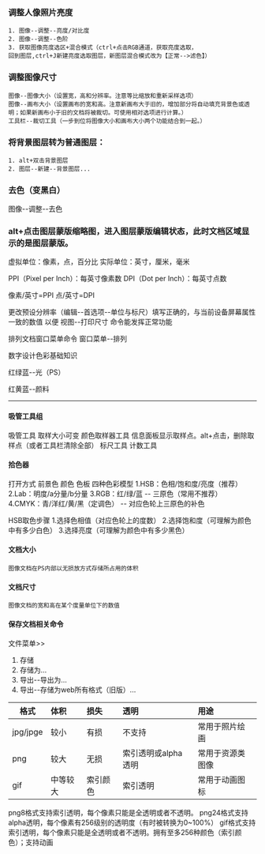  ### 调整人像照片亮度

	1. 图像--调整--亮度/对比度
	2. 图像--调整--色阶
	3. 获取图像亮度选区+混合模式（ctrl+点击RGB通道，获取亮度选取，
	回到图层,ctrl+J新建亮度选取图层，新图层混合模式改为【正常-->滤色】）

 ### 调整图像尺寸
	图像--图像大小（设置宽，高和分辨率。注意等比缩放和重新采样选项）
	图像--画布大小（设置画布的宽和高。注意新画布大于旧的，增加部分将自动填充背景色或透明；如果新画布小于旧的文档将被裁切。可使用相对选项进行计算。）
	工具栏--裁切工具（一步到位将图像大小和画布大小两个功能结合到一起。）

 ### 将背景图层转为普通图层：

	1. alt+双击背景图层
	2. 图层--新建--背景图层...

 ### 去色（变黑白）
图像--调整--去色

 ### alt+点击图层蒙版缩略图，进入图层蒙版编辑状态，此时文档区域显示的是图层蒙版。

  虚拟单位：像素，点，百分比
  实际单位：英寸，厘米，毫米

  PPI（Pixel per Inch）：每英寸像素数
  DPI（Dot per Inch）：每英寸点数

  像素/英寸=PPI
  点/英寸=DPI

更改预设分辨率（编辑--首选项--单位与标尺）填写正确的，与当前设备屏幕属性一致的数值
  以便 视图--打印尺寸 命令能发挥正常功能

排列文档窗口菜单命令
	窗口菜单--排列

数字设计色彩基础知识

红绿蓝--光（PS）

红黄蓝--颜料

---
#### 吸管工具组
  吸管工具
	取样大小可变
  颜色取样器工具
    信息面板显示取样点。alt+点击，删除取样点（或者工具栏清除全部）
  标尺工具
  计数工具

#### 拾色器
  打开方式
    前景色
    颜色
    色板
  四种色彩模型
    1.HSB：色相/饱和度/亮度（推荐）
    2.Lab：明度/a分量/b分量
    3.RGB：红/绿/蓝	-- 三原色（常用不推荐）
    4.CMYK：青/洋红/黄/黑（定调色）   -- 对应色轮上三原色的补色

  HSB取色步骤
    1.选择色相值（对应色轮上的度数）
    2.选择饱和度（可理解为颜色中有多少白色）
    3.选择亮度（可理解为颜色中有多少黑色）

#### 文档大小
	图像文档在PS内部以无损放方式存储所占用的体积
#### 文档尺寸
	图像文档的宽和高在某个度量单位下的数值


#### 保存文档相关命令
 文件菜单>>
  1. 存储
  2. 存储为...
  3. 导出--导出为...
  4. 导出--存储为web所有格式（旧版）...

格式|体积|损失|透明|用途
---|:--|:--|:--|:--
jpg/jpge|较小|有损|不支持|常用于照片绘画
png|较大|无损|索引透明或alpha透明|常用于资源类图像
gif|中等较大|索引颜色|索引透明|常用于动画图标


png8格式支持索引透明，每个像素只能是全透明或者不透明。
png24格式支持alpha透明，每个像素有256级别的透明度（有时被转换为0~100%）
gif格式支持索引透明，每个像素只能是全透明或者不透明。拥有至多256种颜色（索引颜色）；支持动画
